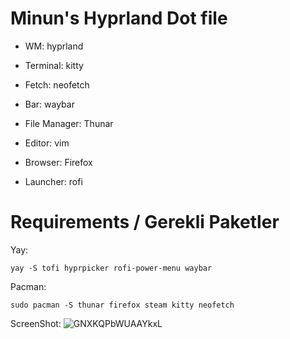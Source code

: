 Minun's Hyprland Dot file
=======

- WM: hyprland

- Terminal: kitty

- Fetch: neofetch

- Bar: waybar

- File Manager: Thunar

- Editor: vim

- Browser: Firefox

- Launcher: rofi

Requirements / Gerekli Paketler
============

Yay:

    yay -S tofi hyprpicker rofi-power-menu waybar 

Pacman:

    sudo pacman -S thunar firefox steam kitty neofetch

ScreenShot:
![GNXKQPbWUAAYkxL](https://github.com/hminun/hyprdots/assets/144273031/250fb21a-8cc5-4d01-b415-58fc8f127c5c)
